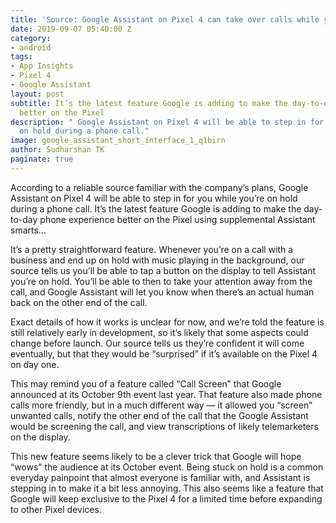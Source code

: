```yaml
---
title: 'Source: Google Assistant on Pixel 4 can take over calls while you’re on hold'
date: 2019-09-07 05:40:00 Z
category:
- android
tags:
- App Insights
- Pixel 4
- Google Assistant
layout: post
subtitle: It’s the latest feature Google is adding to make the day-to-day phone experience
  better on the Pixel
description: " Google Assistant on Pixel 4 will be able to step in for you while you’re
  on hold during a phone call."
image: google_assistant_short_interface_1_q1birn
author: Sudharshan TK
paginate: true
---
```


According to a reliable source familiar with the company’s plans, Google Assistant on Pixel 4 will be able to step in for you while you’re on hold during a phone call. It’s the latest feature Google is adding to make the day-to-day phone experience better on the Pixel using supplemental Assistant smarts…

It’s a pretty straightforward feature. Whenever you’re on a call with a business and end up on hold with music playing in the background, our source tells us you’ll be able to tap a button on the display to tell Assistant you’re on hold. You’ll be able to then to take your attention away from the call, and Google Assistant will let you know when there’s an actual human back on the other end of the call.

Exact details of how it works is unclear for now, and we’re told the feature is still relatively early in development, so it’s likely that some aspects could change before launch. Our source tells us they’re confident it will come eventually, but that they would be “surprised” if it’s available on the Pixel 4 on day one.

This may remind you of a feature called “Call Screen” that Google announced at its October 9th event last year. That feature also made phone calls more friendly, but in a much different way — it allowed you “screen” unwanted calls, notify the other end of the call that the Google Assistant would be screening the call, and view transcriptions of likely telemarketers on the display.

This new feature seems likely to be a clever trick that Google will hope “wows” the audience at its October event. Being stuck on hold is a common everyday painpoint that almost everyone is familiar with, and Assistant is stepping in to make it a bit less annoying. This also seems like a feature that Google will keep exclusive to the Pixel 4 for a limited time before expanding to other Pixel devices.
